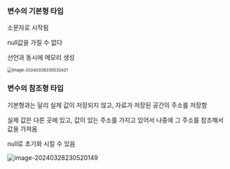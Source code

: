 ### **변수의 기본형 타입**

소문자로 시작됨

null값을 가질 수 없다

선언과 동시에 메모리 생성

<img src="./image-20240328230532421.png" alt="image-20240328230532421" style="zoom:67%;" />

### **변수의 참조형 타입**

기본형과는 달리 실제 값이 저장되지 않고, 자료가 저장된 공간의 주소를 저장함

실제 값은 다른 곳에 있고, 값이 있는 주소를 가지고 있어서 나중에 그 주소를 참조해서 값을 가져옴

null로 초기화 시킬 수 있음

![image-20240328230520149](./image-20240328230520149.png)